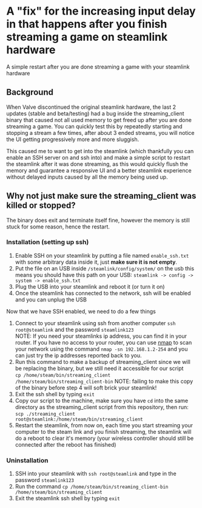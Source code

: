 # A "fix" for the increasing input delay in that happens after you finish streaming a game on steamlink hardware
A simple restart after you are done streaming a game with your steamlink hardware

## Background
When Valve discontinued the original steamlink hardware, the last 2 updates (stable and beta/testing) had a bug inside the streaming_client binary that caused not all used memory to get freed up after you are done streaming a game. You can quickly test this by repeatedly starting and stopping a stream a few times, after about 3 ended streams, you will notice the UI getting progressively more and more sluggish.

This caused me to want to get into the steamlink (which thankfully you can enable an SSH server on and ssh into) and make a simple script to restart the steamlink after it was done streaming, as this would quickly flush the memory and guarantee a responsive UI and a better steamlink experience without delayed inputs caused by all the memory being used up.

## Why not just make sure the streaming_client was killed or stopped?
The binary does exit and terminate itself fine, however the memory is still stuck for some reason, hence the restart.

### Installation (setting up ssh)
1. Enable SSH on your steamlink by putting a file named `enable_ssh.txt` with some arbitrary data inside it, just **make sure it is not empty**.
2. Put the file on an USB inside `/steamlink/config/system/` on the usb this means you should have this path on your USB: `steamlink -> config -> system -> enable_ssh.txt`
3. Plug the USB into your steamlink and reboot it (or turn it on)
4. Once the steamlink has connected to the network, ssh will be enabled and you can unplug the USB

Now that we have SSH enabled, we need to do a few things
1. Connect to your steamlink using ssh from another computer `ssh root@steamlink` and the password `steamlink123` <br/>
NOTE: If you need your steamlinks ip address, you can find it in your router. If you have no access to your router, you can use [nmap](https://nmap.org/download.html) to scan your network using the command `nmap -sn 192.168.1.2-254` and you can just try the ip addresses reported back to you.
2. Run this command to make a backup of streaming_client since we will be replacing the binary, but we still need it accessible for our script <br/>
`cp /home/steam/bin/streaming_client /home/steam/bin/streaming_client-bin`
NOTE: failing to make this copy of the binary before step 4 will soft brick your steamlink!
3. Exit the ssh shell by typing `exit`
4. Copy our script to the machine, make sure you have `cd` into the same directory as the streaming_client script from this repository, then run:<br/>
`scp ./streaming_client root@steamlink:/home/steam/bin/streaming_client`
5. Restart the steamlink, from now on, each time you start streaming your computer to the steam link and you finish streaming, the steamlink will do a reboot to clear it's memory (your wireless controller should still be connected after the reboot has finished)

### Uninstallation
1. SSH into your steamlink with `ssh root@steamlink` and type in the password `steamlink123`
2. Run the command `cp /home/steam/bin/streaming_client-bin /home/steam/bin/streaming_client`
3. Exit the steamlink ssh shell by typing `exit`

